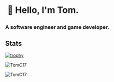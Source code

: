 <h1><p>&nbsp;🌊 Hello, I'm Tom.</p>
<h3 align="left">A software engineer and game developer.</h3>
  
## Stats
[![trophy](https://github-profile-trophy.vercel.app/?username=TomC17&rank=S,SS,SSS,A,B,C&theme=nord)](https://github.com/ryo-ma/github-profile-trophy)
<p>&nbsp;<img align="left" src="https://github-readme-stats.vercel.app/api?username=TomC17&show_icons=true&count_private=true&theme=tokyonight&include_all_commits=true&locale=en" alt="TomC17"/></p> 
<p><img align="center" src="https://github-readme-stats.vercel.app/api/top-langs/?username=TomC17&hide_progress=true&show_icons=true&count_private=true&theme=tokyonight&include_all_commits=true" alt="TomC17" /></p>
